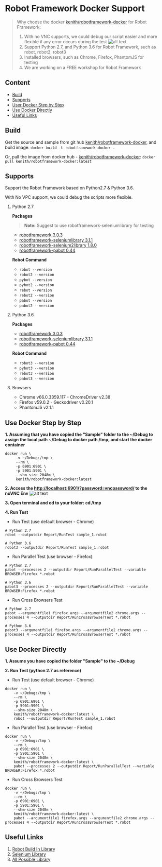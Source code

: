 # Robot Framework Docker Support

> Why choose the docker [kenith/robotframework-docker](https://hub.docker.com/r/kenith/robotframework-docker/) for Robot Framework: 
> 1. With no VNC supports, we could debug our script easier and more flexible if any error occurs during the test
![alt text](https://raw.githubusercontent.com/kenith/robotframework-docker/dev/noVPC_Sample.png)
> 2. Support Python 2.7, and Python 3.6 for Robot Framework, such as robot, robot2, robot3
> 3. Installed browsers, such as Chrome, Firefox, PhantomJS for testing
> 4. We are working on a FREE workshop for Robot Framework

## Content
- [Build](#build)
- [Supports](#supports)
- [User Docker Step by Step](#use-docker-step-by-step)
- [Use Docker Directly](#use-docker-directly)
- [Useful Links](#useful-links)

## Build
Get the source and sample from git hub [kenith/robotframework-docker](https://github.com/Kenith/robotframework-docker), and build image: `docker build -t robotframework-docker .`

Or, pull the image from docker hub - [kenith/robotframework-docker](https://hub.docker.com/r/kenith/robotframework-docker/): `docker pull kenith/robotframework-docker:latest`

## Supports
Support the Robot Framework based on Python2.7 & Python 3.6.

With No VPC support, we could debug the scripts more flexible.

1. Python 2.7

    **Packages**
    > **Note:** Suggest to use robotframework-seleniumlibrary for testing

    - [robotframework 3.0.3](https://pypi.org/project/robotframework/)
    - [robotframework-seleniumlibrary 3.1.1](https://pypi.org/project/robotframework-seleniumlibrary/)
    - [robotframework-selenium2library 1.8.0](https://pypi.org/project/robotframework-selenium2library/1.8.0/)
    - [robotframework-pabot 0.44](https://pypi.org/project/robotframework-pabot/)
    
    **Robot Command**
    
    - `robot --version`
    - `robot2 --version`
    - `pybot --version`
    - `pybot2 --version`
    - `rebot --version`
    - `rebot2 --version`
    - `pabot --version`
    - `pabot2 --version`

2. Python 3.6

    **Packages**

    - [robotframework 3.0.3](https://pypi.org/project/robotframework/)
    - [robotframework-seleniumlibrary 3.1.1](https://pypi.org/project/robotframework-seleniumlibrary/)
    - [robotframework-pabot 0.44](https://pypi.org/project/robotframework-pabot/)
    
    **Robot Command**
    - `robot3 --version`
    - `pybot3 --version`
    - `rebot3 --version`
    - `pabot3 --version`

3. Browsers

    - Chrome v66.0.3359.117 - ChromeDriver v2.38
    - Firefox v59.0.2 - Geckodriver v0.20.1
    - PhantomJS v2.1.1 

## Use Docker Step by Step
**1. Assuming that you have copied the "Sample" folder to the ~/Debug to assign the local path ~/Debug to docker path /tmp, and start the docker container**
   ```
   docker run \
        -v ~/Debug:/tmp \
        --rm \
        -p 6901:6901 \
        -p 5901:5901 \
        --shm-size 2048m \
        kenith/robotframework-docker:latest
   ```
   
**2. Access the [http://localhost:6901/?password=vncpassword/](http://localhost:6901/?password=vncpassword/) to the noVNC Env**
![alt text](https://raw.githubusercontent.com/kenith/robotframework-docker/dev/noVPC_Sample.png)

**3. Open terminal and cd to your folder: cd /tmp**

**4. Run Test**

- Run Test (use default browser - Chrome)

```
# Python 2.7
robot --outputdir Report/RunTest sample_1.robot

# Python 3.6
robot3 --outputdir Report/RunTest sample_1.robot
```

- Run Parallel Test (use browser - Firefox)

```
# Python 2.7
pabot --processes 2 --outputdir Report/RunParallelTest --variable BROWSER:Firefox *.robot

# Python 3.6
pabot3 --processes 2 --outputdir Report/RunParallelTest --variable BROWSER:Firefox *.robot
```

- Run Cross Browsers Test

```
# Python 2.7
pabot --argumentfile1 firefox.args --argumentfile2 chrome.args --processes 4 --outputdir Report/RunCrossBrowserTest *.robot

# Python 3.6
pabot3 --argumentfile1 firefox.args --argumentfile2 chrome.args --processes 4 --outputdir Report/RunCrossBrowserTest *.robot
```

## Use Docker Directly
**1. Assume you have copied the folder "Sample" to the ~/Debug**

**2. Run Test (python 2.7 as reference)**

- Run Test (use default browser - Chrome) 

```
docker run \
    -v ~/Debug:/tmp \
    --rm \
    -p 6901:6901 \
    -p 5901:5901 \
    --shm-size 2048m \
    kenith/robotframework-docker:latest \
    robot --outputdir Report/RunTest sample_1.robot
```
    
- Run Parallel Test (use browser - Firefox)

```
docker run \
    -v ~/Debug:/tmp \
    --rm \
    -p 6901:6901 \
    -p 5901:5901 \
    --shm-size 2048m \
    kenith/robotframework-docker:latest \
    pabot --processes 2 --outputdir Report/RunParallelTest --variable BROWSER:Firefox *.robot
```

- Run Cross Browsers Test
```
docker run \
    -v ~/Debug:/tmp \
    --rm \
    -p 6901:6901 \
    -p 5901:5901 \
    --shm-size 2048m \
    kenith/robotframework-docker:latest \
    pabot --argumentfile1 firefox.args --argumentfile2 chrome.args --processes 4 --outputdir Report/RunCrossBrowserTest *.robot
```

## Useful Links
1. [Robot Build In Library](http://robotframework.org/robotframework/#standard-libraries)
2. [Selenium Library](http://robotframework.org/SeleniumLibrary/SeleniumLibrary.html)
3. [All Possible Library](http://robotframework.org/robotframework/#standard-libraries)
